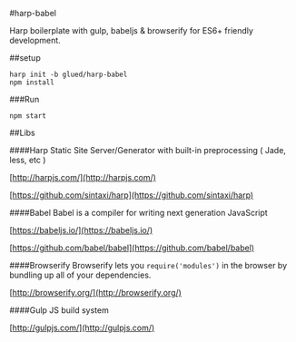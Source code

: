 #harp-babel

Harp boilerplate with gulp, babeljs & browserify for ES6+ friendly development.

##setup

	harp init -b glued/harp-babel
	npm install
	
###Run
	
	npm start

##Libs

####Harp
Static Site Server/Generator with built-in preprocessing ( Jade, less, etc )

[http://harpjs.com/](http://harpjs.com/)

[https://github.com/sintaxi/harp](https://github.com/sintaxi/harp)

####Babel
Babel is a compiler for writing next generation JavaScript

[https://babeljs.io/](https://babeljs.io/)

[https://github.com/babel/babel](https://github.com/babel/babel)


####Browserify
Browserify lets you `require('modules')` in the browser by bundling up all of your dependencies.

[http://browserify.org/](http://browserify.org/)

####Gulp
JS build system

[http://gulpjs.com/](http://gulpjs.com/)
